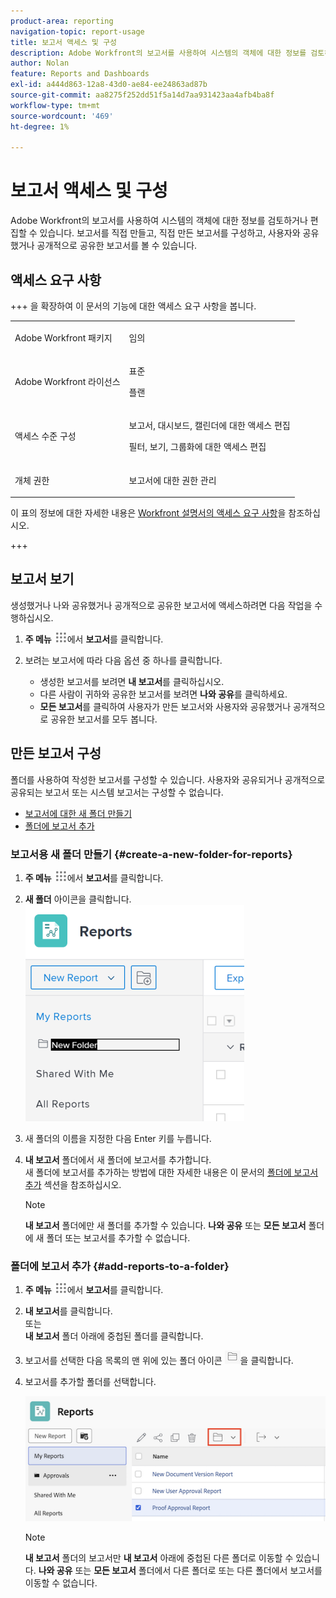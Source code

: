 ```yaml
---
product-area: reporting
navigation-topic: report-usage
title: 보고서 액세스 및 구성
description: Adobe Workfront의 보고서를 사용하여 시스템의 객체에 대한 정보를 검토하거나 편집할 수 있습니다. 보고서를 직접 만들고, 직접 만든 보고서를 구성하고, 사용자와 공유했거나 공개적으로 공유한 보고서를 볼 수 있습니다.
author: Nolan
feature: Reports and Dashboards
exl-id: a444d863-12a8-43d0-ae84-ee24863ad87b
source-git-commit: aa8275f252dd51f5a14d7aa931423aa4afb4ba8f
workflow-type: tm+mt
source-wordcount: '469'
ht-degree: 1%

---
```


# 보고서 액세스 및 구성

Adobe Workfront의 보고서를 사용하여 시스템의 객체에 대한 정보를 검토하거나 편집할 수 있습니다. 보고서를 직접 만들고, 직접 만든 보고서를 구성하고, 사용자와 공유했거나 공개적으로 공유한 보고서를 볼 수 있습니다.

## 액세스 요구 사항

+++ 을 확장하여 이 문서의 기능에 대한 액세스 요구 사항을 봅니다. 

<table style="table-layout:auto"> 
 <col> 
 <col> 
 <tbody> 
  <tr> 
   <td role="rowheader">Adobe Workfront 패키지</td> 
   <td> <p>임의</p> </td> 
  </tr> 
  <tr> 
   <td role="rowheader">Adobe Workfront 라이선스</td> 
   <td> 
   <p>표준</p>
   <p>플랜 </p> </td> 
  </tr> 
  <tr> 
   <td role="rowheader">액세스 수준 구성</td> 
   <td> <p>보고서, 대시보드, 캘린더에 대한 액세스 편집</p> <p>필터, 보기, 그룹화에 대한 액세스 편집</p></td> 
  </tr> 
  <tr> 
   <td role="rowheader">개체 권한</td> 
   <td> <p>보고서에 대한 권한 관리</p></td> 
  </tr> 
 </tbody> 
</table>

이 표의 정보에 대한 자세한 내용은 [Workfront 설명서의 액세스 요구 사항](/help/quicksilver/administration-and-setup/add-users/access-levels-and-object-permissions/access-level-requirements-in-documentation.md)을 참조하십시오.

+++

## 보고서 보기

생성했거나 나와 공유했거나 공개적으로 공유한 보고서에 액세스하려면 다음 작업을 수행하십시오.

1. **주 메뉴** ![주 메뉴 아이콘](assets/main-menu-icon.png)에서 **보고서**&#x200B;를 클릭합니다.

1. 보려는 보고서에 따라 다음 옵션 중 하나를 클릭합니다.

   * 생성한 보고서를 보려면 **내 보고서**&#x200B;를 클릭하십시오.
   * 다른 사람이 귀하와 공유한 보고서를 보려면 **나와 공유**&#x200B;를 클릭하세요.
   * **모든 보고서**&#x200B;를 클릭하여 사용자가 만든 보고서와 사용자와 공유했거나 공개적으로 공유한 보고서를 모두 봅니다.

## 만든 보고서 구성

폴더를 사용하여 작성한 보고서를 구성할 수 있습니다. 사용자와 공유되거나 공개적으로 공유되는 보고서 또는 시스템 보고서는 구성할 수 없습니다.

* [보고서에 대한 새 폴더 만들기](#create-a-new-folder-for-reports)
* [폴더에 보고서 추가](#add-reports-to-a-folder)

### 보고서용 새 폴더 만들기 {#create-a-new-folder-for-reports}

1. **주 메뉴** ![주 메뉴 아이콘](assets/main-menu-icon.png)에서 **보고서**&#x200B;를 클릭합니다.

1. **새 폴더** 아이콘을 클릭합니다.\
   ![새 폴더 아이콘](assets/nwe-new-folder-350x346.png)

1. 새 폴더의 이름을 지정한 다음 Enter 키를 누릅니다.
1. **내 보고서** 폴더에서 새 폴더에 보고서를 추가합니다.\
   새 폴더에 보고서를 추가하는 방법에 대한 자세한 내용은 이 문서의 [폴더에 보고서 추가](#add-reports-to-a-folder) 섹션을 참조하십시오.

   >[!NOTE]
   >
   >**내 보고서** 폴더에만 새 폴더를 추가할 수 있습니다. **나와 공유** 또는 **모든 보고서** 폴더에 새 폴더 또는 보고서를 추가할 수 없습니다.

### 폴더에 보고서 추가 {#add-reports-to-a-folder}

1. **주 메뉴** ![주 메뉴 아이콘](assets/main-menu-icon.png)에서 **보고서**&#x200B;를 클릭합니다.

1. **내 보고서**&#x200B;를 클릭합니다.\
   또는\
   **내 보고서** 폴더 아래에 중첩된 폴더를 클릭합니다.

1. 보고서를 선택한 다음 목록의 맨 위에 있는 폴더 아이콘 ![폴더 아이콘](assets/folder-icon.png)을 클릭합니다.

1. 보고서를 추가할 폴더를 선택합니다.

   ![보고서를 이동할 폴더 선택](assets/choose-folder.png)

   >[!NOTE]
   >
   >**내 보고서** 폴더의 보고서만 **내 보고서** 아래에 중첩된 다른 폴더로 이동할 수 있습니다. **나와 공유** 또는 **모든 보고서** 폴더에서 다른 폴더로 또는 다른 폴더에서 보고서를 이동할 수 없습니다.



